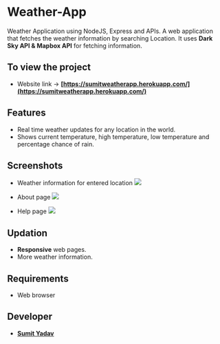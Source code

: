 # Weather-App
Weather Application using NodeJS, Express and APIs.
A web application that fetches the weather information by searching Location. It uses **Dark Sky API & Mapbox API** for fetching information. 

## To view the project
* Website link -> **[https://sumitweatherapp.herokuapp.com/](https://sumitweatherapp.herokuapp.com/)**


## Features
* Real time weather updates for any location in the world. 
* Shows current temperature, high temperature, low temperature and percentage chance of rain.


## Screenshots 
* Weather information for entered location
        <img src="https://github.com/sumiie24/Weather-App-/blob/master/screenshots/weather.png" />

* About page
        <img src="https://github.com/sumiie24/Weather-App-/blob/master/screenshots/about.png" />

* Help page
        <img src="https://github.com/sumiie24/Weather-App-/blob/master/screenshots/help.png" />


## Updation
* **Responsive** web pages.
* More weather information.


## Requirements
* Web browser


## Developer 
* **[Sumit Yadav](https://www.linkedin.com/in/sumiie24/)**



